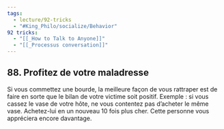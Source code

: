```yaml
---
tags:
  - lecture/92-tricks
  - "#King_Philo/socialize/Behavior"
92 tricks:
  - "[[_How to Talk to Anyone]]"
  - "[[_Processus conversation]]"
---
```





## 88. Profitez de votre maladresse

Si vous commettez une bourde, la meilleure façon de vous rattraper est de faire en sorte que le bilan de votre victime soit positif. Exemple : si vous cassez le vase de votre hôte, ne vous contentez pas d’acheter le même vase. Achetez-lui en un nouveau 10 fois plus cher. Cette personne vous appréciera encore davantage.